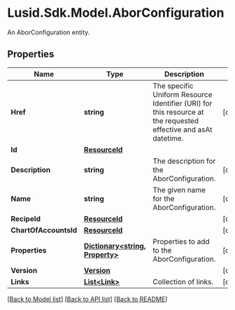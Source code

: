 # Lusid.Sdk.Model.AborConfiguration
An AborConfiguration entity.

## Properties

Name | Type | Description | Notes
------------ | ------------- | ------------- | -------------
**Href** | **string** | The specific Uniform Resource Identifier (URI) for this resource at the requested effective and asAt datetime. | [optional] 
**Id** | [**ResourceId**](ResourceId.md) |  | 
**Description** | **string** | The description for the AborConfiguration. | [optional] 
**Name** | **string** | The given name for the AborConfiguration. | [optional] 
**RecipeId** | [**ResourceId**](ResourceId.md) |  | [optional] 
**ChartOfAccountsId** | [**ResourceId**](ResourceId.md) |  | [optional] 
**Properties** | [**Dictionary&lt;string, Property&gt;**](Property.md) | Properties to add to the AborConfiguration. | [optional] 
**Version** | [**Version**](Version.md) |  | [optional] 
**Links** | [**List&lt;Link&gt;**](Link.md) | Collection of links. | [optional] 

[[Back to Model list]](../README.md#documentation-for-models) [[Back to API list]](../README.md#documentation-for-api-endpoints) [[Back to README]](../README.md)

